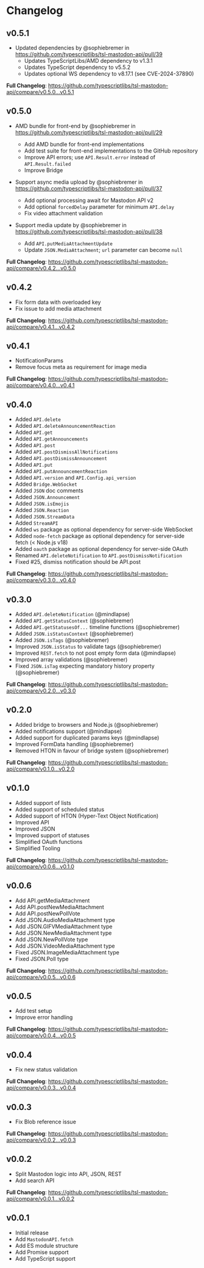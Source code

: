 Changelog
=========



v0.5.1
------

* Updated dependencies by @sophiebremer in https://github.com/typescriptlibs/tsl-mastodon-api/pull/39
  - Updates TypeScriptLibs/AMD dependency to v1.3.1
  - Updates TypeScript dependency to v5.5.2
  - Updates optional WS dependency to v8.17.1 (see CVE-2024-37890)

**Full Changelog**: https://github.com/typescriptlibs/tsl-mastodon-api/compare/v0.5.0...v0.5.1



v0.5.0
------

* AMD bundle for front-end by @sophiebremer in https://github.com/typescriptlibs/tsl-mastodon-api/pull/29
  - Add AMD bundle for front-end implementations
  - Add test suite for front-end implementations to the GitHub repository
  - Improve API errors; use `API.Result.error` instead of `API.Result.failed`
  - Improve Bridge

* Support async media upload by @sophiebremer in https://github.com/typescriptlibs/tsl-mastodon-api/pull/37
  - Add optional processing await for Mastodon API v2
  - Add optional `forcedDelay` parameter for minimum `API.delay`
  - Fix video attachment validation

* Support media update by @sophiebremer in https://github.com/typescriptlibs/tsl-mastodon-api/pull/38
  - Add `API.putMediaAttachmentUpdate`
  - Update `JSON.MediaAttachment`; `url` parameter can become `null`

**Full Changelog**: https://github.com/typescriptlibs/tsl-mastodon-api/compare/v0.4.2...v0.5.0



v0.4.2
------

* Fix form data with overloaded key
* Fix issue to add media attachment

**Full Changelog**: https://github.com/typescriptlibs/tsl-mastodon-api/compare/v0.4.1...v0.4.2



v0.4.1
------

* NotificationParams
* Remove focus meta as requirement for image media

**Full Changelog**: https://github.com/typescriptlibs/tsl-mastodon-api/compare/v0.4.0...v0.4.1



v0.4.0
------

* Added `API.delete`
* Added `API.deleteAnnouncementReaction`
* Added `API.get`
* Added `API.getAnnouncements`
* Added `API.post`
* Added `API.postDismissAllNotifications`
* Added `API.postDismissAnnouncement`
* Added `API.put`
* Added `API.putAnnouncementReaction`
* Added `API.version` and `API.Config.api_version`
* Added `Bridge.WebSocket`
* Added `JSON` doc comments
* Added `JSON.Announcement`
* Added `JSON.isEmojis`
* Added `JSON.Reaction`
* Added `JSON.StreamData`
* Added `StreamAPI`
* Added `ws` package as optional dependency for server-side WebSocket
* Added `node-fetch` package as optional dependency for server-side fetch (< Node.js v18)
* Added `oauth` package as optional dependency for server-side OAuth
* Renamed `API.deleteNotification` to `API.postDismissNotification`
* Fixed #25, dismiss notification should be API.post

**Full Changelog**: https://github.com/typescriptlibs/tsl-mastodon-api/compare/v0.3.0...v0.4.0



v0.3.0
------

* Added `API.deleteNotification` (@mindlapse)
* Added `API.getStatusContext` (@sophiebremer)
* Added `API.getStatusesOf...` timeline functions (@sophiebremer)
* Added `JSON.isStatusContext` (@sophiebremer)
* Added `JSON.isTags` (@sophiebremer)
* Improved `JSON.isStatus` to validate tags (@sophiebremer)
* Improved `REST.fetch` to not post empty form data (@mindlapse)
* Improved array validations (@sophiebremer)
* Fixed `JSON.isTag` expecting mandatory history property (@sophiebremer)

**Full Changelog**: https://github.com/typescriptlibs/tsl-mastodon-api/compare/v0.2.0...v0.3.0



v0.2.0
------

* Added bridge to browsers and Node.js (@sophiebremer)
* Added notifications support (@mindlapse)
* Added support for duplicated params keys (@mindlapse)
* Improved FormData handling (@sophiebremer)
* Removed HTON in favour of bridge system (@sophiebremer)

**Full Changelog**: https://github.com/typescriptlibs/tsl-mastodon-api/compare/v0.1.0...v0.2.0



v0.1.0
------

* Added support of lists
* Added support of scheduled status
* Added support of HTON (Hyper-Text Object Notification)
* Improved API
* Improved JSON
* Improved support of statuses
* Simplified OAuth functions
* Simplified Tooling

**Full Changelog**: https://github.com/typescriptlibs/tsl-mastodon-api/compare/v0.0.6...v0.1.0



v0.0.6
------

* Add API.getMediaAttachment
* Add API.postNewMediaAttachment
* Add API.postNewPollVote
* Add JSON.AudioMediaAttachment type
* Add JSON.GIFVMediaAttachment type
* Add JSON.NewMediaAttachment type
* Add JSON.NewPollVote type
* Add JSON.VideoMediaAttachment type
* Fixed JSON.ImageMediaAttachment type
* Fixed JSON.Poll type

**Full Changelog**: https://github.com/typescriptlibs/tsl-mastodon-api/compare/v0.0.5...v0.0.6



v0.0.5
------

* Add test setup
* Improve error handling

**Full Changelog**: https://github.com/typescriptlibs/tsl-mastodon-api/compare/v0.0.4...v0.0.5



v0.0.4
------

* Fix new status validation

**Full Changelog**: https://github.com/typescriptlibs/tsl-mastodon-api/compare/v0.0.3...v0.0.4



v0.0.3
------

* Fix Blob reference issue

**Full Changelog**: https://github.com/typescriptlibs/tsl-mastodon-api/compare/v0.0.2...v0.0.3



v0.0.2
------

* Split Mastodon logic into API, JSON, REST
* Add search API

**Full Changelog**: https://github.com/typescriptlibs/tsl-mastodon-api/compare/v0.0.1...v0.0.2



v0.0.1
------

* Initial release
* Add `MastodonAPI.fetch`
* Add ES module structure
* Add Promise support
* Add TypeScript support
